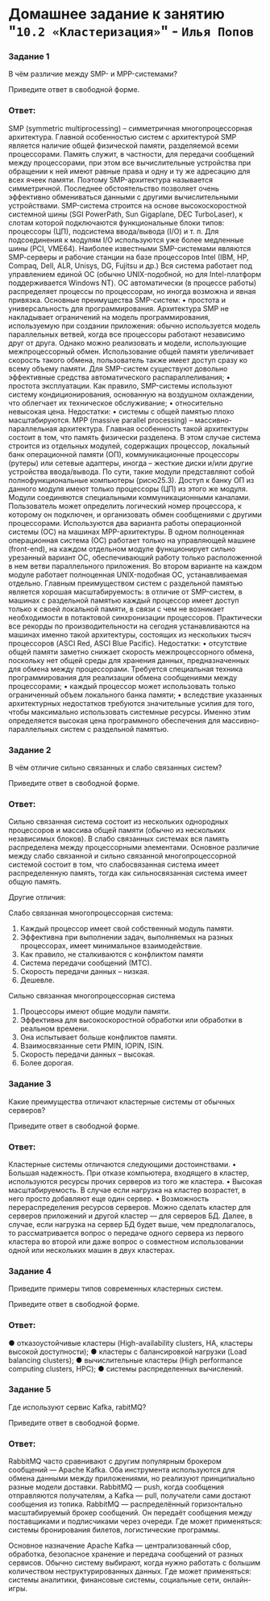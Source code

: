# Домашнее задание к занятию "`10.2 «Кластеризация»`" - `Илья Попов`


### Задание 1

В чём различие между SMP- и MPP-системами?

Приведите ответ в свободной форме.

### Ответ:

SMP (symmetric multiprocessing) – симметричная многопроцессорная архитектура. Главной особенностью систем с архитектурой SMP является наличие общей физической памяти, разделяемой всеми процессорами.
Память служит, в частности, для передачи сообщений между процессорами, при этом все вычислительные устройства при обращении к ней имеют равные права и одну и ту же адресацию для всех ячеек памяти. Поэтому SMP-архитектура называется симметричной. Последнее обстоятельство позволяет очень эффективно обмениваться данными с другими вычислительными устройствами. SMP-система строится на основе высокоскоростной системной шины (SGI PowerPath, Sun Gigaplane, DEC TurboLaser), к слотам которой подключаются функциональные блоки типов: процессоры (ЦП), подсистема ввода/вывода (I/O) и т. п. Для подсоединения к модулям I/O используются уже более медленные шины (PCI, VME64). Наиболее известными SMP-системами являются SMP-cерверы и рабочие станции на базе процессоров Intel (IBM, HP, Compaq, Dell, ALR, Unisys, DG, Fujitsu и др.) Вся система работает под управлением единой ОС (обычно UNIX-подобной, но для Intel-платформ поддерживается Windows NT). ОС автоматически (в процессе работы) распределяет процессы по процессорам, но иногда возможна и явная привязка.
Основные преимущества SMP-систем:
•	простота и универсальность для программирования. Архитектура SMP не накладывает ограничений на модель программирования, используемую при создании приложения: обычно используется модель параллельных ветвей, когда все процессоры работают независимо друг от друга. Однако можно реализовать и модели, использующие межпроцессорный обмен. Использование общей памяти увеличивает скорость такого обмена, пользователь также имеет доступ сразу ко всему объему памяти. Для SMP-систем существуют довольно эффективные средства автоматического распараллеливания;
•	простота эксплуатации. Как правило, SMP-системы используют систему кондиционирования, основанную на воздушном охлаждении, что облегчает их техническое обслуживание;
•	относительно невысокая цена.
Недостатки:
•	системы с общей памятью плохо масштабируются.
MPP (massive parallel processing) – массивно-параллельная архитектура. Главная особенность такой архитектуры состоит в том, что память физически разделена. В этом случае система строится из отдельных модулей, содержащих процессор, локальный банк операционной памяти (ОП), коммуникационные процессоры (рутеры) или сетевые адаптеры, иногда – жесткие диски и/или другие устройства ввода/вывода. По сути, такие модули представляют собой полнофункциональные компьютеры (рисю25.3). Доступ к банку ОП из данного модуля имеют только процессоры (ЦП) из этого же модуля. Модули соединяются специальными коммуникационными каналами. Пользователь может определить логический номер процессора, к которому он подключен, и организовать обмен сообщениями с другими процессорами. Используются два варианта работы операционной системы (ОС) на машинах MPP-архитектуры. В одном полноценная операционная система (ОС) работает только на управляющей машине (front-end), на каждом отдельном модуле функционирует сильно урезанный вариант ОС, обеспечивающий работу только расположенной в нем ветви параллельного приложения. Во втором варианте на каждом модуле работает полноценная UNIX-подобная ОС, устанавливаемая отдельно.
Главным преимуществом систем с раздельной памятью является хорошая масштабируемость: в отличие от SMP-систем, в машинах с раздельной памятью каждый процессор имеет доступ только к своей локальной памяти, в связи с чем не возникает необходимости в потактовой синхронизации процессоров. Практически все рекорды по производительности на сегодня устанавливаются на машинах именно такой архитектуры, состоящих из нескольких тысяч процессоров (ASCI Red, ASCI Blue Pacific).
Недостатки:
•	отсутствие общей памяти заметно снижает скорость межпроцессорного обмена, поскольку нет общей среды для хранения данных, предназначенных для обмена между процессорами. Требуется специальная техника программирования для реализации обмена сообщениями между процессорами;
•	каждый процессор может использовать только ограниченный объем локального банка памяти;
•	вследствие указанных архитектурных недостатков требуются значительные усилия для того, чтобы максимально использовать системные ресурсы. Именно этим определяется высокая цена программного обеспечения для массивно-параллельных систем с раздельной памятью.


### Задание 2

В чём отличие сильно связанных и слабо связанных систем?

Приведите ответ в свободной форме.

### Ответ:

Сильно связанная система состоит из нескольких однородных процессоров и массива общей памяти (обычно из нескольких независимых блоков).
В слабо связанных системах вся память распределена между процессорными элементами.
Основное различие между слабо связанной и сильно связанной многопроцессорной системой состоит в том, что слабосвязанная система имеет распределенную память, тогда как сильносвязанная система имеет общую память. 

Другие отличия:

Слабо связанная многопроцессорная система:
1.	Каждый процессор имеет свой собственный модуль памяти.
2.	Эффективна при выполнении задач, выполняемых на разных процессорах, имеет минимальное взаимодействие.
3.	Как правило, не сталкиваются с конфликтом памяти 
4.	Система передачи сообщений (МТС). 
5.	Скорость передачи данных – низкая. 
6.	Дешевле.

Сильно связанная многопроцессорная система
1.	Процессоры имеют общие модули памяти. 
2.	Эффективна для высокоскоростной обработки или обработки в реальном времени.
3.	Она испытывает больше конфликтов памяти.
4.	Взаимосвязанные сети PMIN, IOPIN, ISIN.
5.	Скорость передачи данных – высокая.
6.	Более дорогая.


### Задание 3

Какие преимущества отличают кластерные системы от обычных серверов?

Приведите ответ в свободной форме.

### Ответ:

Кластерные системы отличаются следующими достоинствами.
•	Большая надежность. При отказе компьютера, входящего в кластер, используются ресурсы прочих серверов из того же кластера.
•	Высокая масштабируемость. В случае если нагрузка на кластер возрастет, в него просто добавляют еще один сервер.
•	Возможность перераспределения ресурсов серверов. Можно сделать кластер для серверов приложений и другой кластер — для серверов БД. Далее, в случае, если нагрузка на сервер БД будет выше, чем предполагалось, то рассматривается вопрос о передаче одного сервера из первого кластера во второй или даже вопрос о совместном использовании одной или нескольких машин в двух кластерах.


### Задание 4

Приведите примеры типов современных кластерных систем.

Приведите ответ в свободной форме.

### Ответ:


● отказоустойчивые кластеры (High-availability clusters, HA, 
кластеры высокой доступности);
● кластеры с балансировкой нагрузки (Load balancing clusters);
● вычислительные кластеры (High performance computing 
clusters, HPC);
● системы распределенных вычислений.


### Задание 5

Где используют сервис Kafka, rabitMQ?

Приведите ответ в свободной форме.

### Ответ:


RabbitMQ часто сравнивают с другим популярным брокером сообщений — Apache Kafka. Оба инструмента используются для обмена данными между приложениями, но реализуют принципиально разные модели доставки. RabbitMQ — push, когда сообщения отправляются получателям, а Kafka — pull, получатели сами достают сообщения из топика. 
RabbitMQ — распределённый горизонтально масштабируемый брокер сообщений. Он передаёт сообщения между поставщиками и подписчиками через очереди. 
Где может применяться: системы бронирования билетов, логистические программы.


Основное назначение Apache Kafka — централизованный сбор, обработка, безопасное хранение и передача сообщений от разных сервисов. Обычно систему выбирают, когда нужно работать с большим количеством неструктурированных данных.
Где может применяться: системы аналитики, финансовые системы, социальные сети, онлайн-игры.
